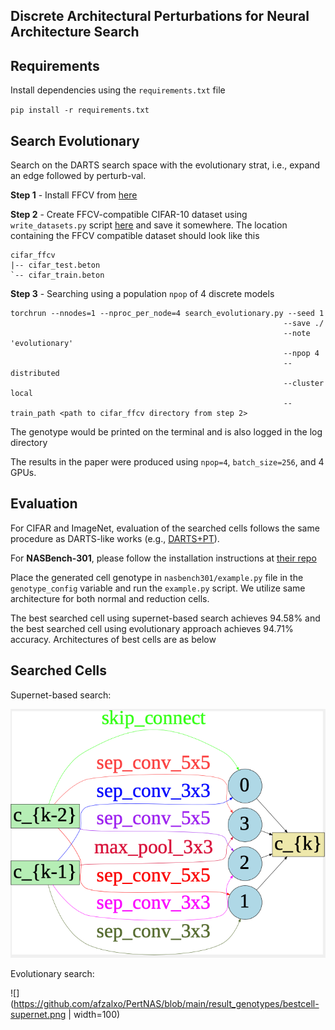 ## Discrete Architectural Perturbations for Neural Architecture Search

Requirements
------------

Install dependencies using the `requirements.txt` file

`pip install -r requirements.txt`

Search Evolutionary
-------------------

Search on the DARTS search space with the evolutionary strat, i.e., expand an edge followed by perturb-val.

**Step 1** - Install FFCV from [here](https://github.com/libffcv/ffcv#install-with-anaconda)

**Step 2** - Create FFCV-compatible CIFAR-10 dataset using `write_datasets.py` script [here](https://github.com/libffcv/ffcv/tree/main/examples/cifar) and save it somewhere. The location containing the FFCV compatible dataset should look like this

```
cifar_ffcv
|-- cifar_test.beton
`-- cifar_train.beton
```

**Step 3** - Searching using a population `npop` of 4 discrete models

```
torchrun --nnodes=1 --nproc_per_node=4 search_evolutionary.py --seed 1 
                                                             --save ./ 
                                                             --note 'evolutionary' 
                                                             --npop 4 
                                                             --distributed 
                                                             --cluster local 
                                                             --train_path <path to cifar_ffcv directory from step 2>
```

The genotype would be printed on the terminal and is also logged in the log directory

The results in the paper were produced using `npop=4`, `batch_size=256`, and 4 GPUs. 

Evaluation
----------
For CIFAR and ImageNet, evaluation of the searched cells follows the same procedure as DARTS-like works (e.g., [DARTS+PT](https://github.com/ruocwang/darts-pt)).

For **NASBench-301**, please follow the installation instructions at [their repo](https://github.com/automl/nasbench301)

Place the generated cell genotype in `nasbench301/example.py` file in the `genotype_config` variable and run the `example.py` script. We utilize same architecture for both normal and reduction cells. 

The best searched cell using supernet-based search achieves 94.58% and the best searched cell using evolutionary approach achieves 94.71% accuracy. Architectures of best cells are as below

Searched Cells
--------------

Supernet-based search:

![alt text][cell-supernet]

[cell-supernet]: https://github.com/afzalxo/PertNAS/blob/main/result_genotypes/bestcell-supernet.png "Searched Cell using Supernet-based Method"

Evolutionary search:

![](https://github.com/afzalxo/PertNAS/blob/main/result_genotypes/bestcell-supernet.png | width=100)

[cell-evolutionary]: https://github.com/afzalxo/PertNAS/blob/main/result_genotypes/bestcell-evol.png "Searched Cell using Evolutionary search method"

